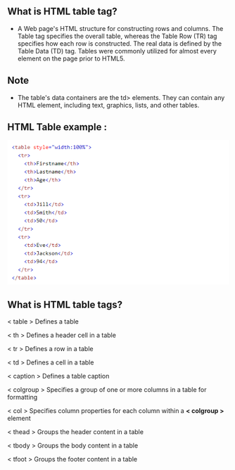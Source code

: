 ## What is HTML table tag?
* A Web page's HTML structure for constructing rows and columns. The Table tag specifies the overall table, whereas the Table Row (TR) tag specifies how each row is constructed. The real data is defined by the Table Data (TD) tag. Tables were commonly utilized for almost every element on the page prior to HTML5.

## Note 
* The table's data containers are the td> elements.
They can contain any HTML element, including text, graphics, lists, and other tables.

## HTML Table example :
![fig1](HtmlTableEx.png)

## What is HTML table tags?

< table > Defines a table

< th >	Defines a header cell in a table

< tr >	Defines a row in a table

< td >	Defines a cell in a table

< caption >	Defines a table caption

< colgroup >	Specifies a group of one or more columns in a table for formatting

< col > 	Specifies column properties for each column within a **< colgroup >** element

< thead >	Groups the header content in a table

< tbody >	Groups the body content in a table

< tfoot >	Groups the footer content in a table

